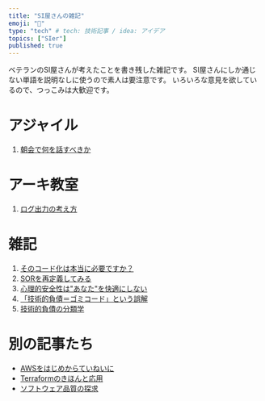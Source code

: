 ```yaml
---
title: "SI屋さんの雑記"
emoji: "📑"
type: "tech" # tech: 技術記事 / idea: アイデア
topics: ["SIer"]
published: true
---
```

ベテランのSI屋さんが考えたことを書き残した雑記です。
SI屋さんにしか通じない単語を説明なしに使うので素人は要注意です。
いろいろな意見を欲しているので、つっこみは大歓迎です。


# アジャイル
1. [朝会で何を話すべきか](https://zenn.dev/sway/articles/agile_daily_scrum)


# アーキ教室
1. [ログ出力の考え方](https://zenn.dev/sway/articles/arch_logging)


# 雑記
1. [そのコード化は本当に必要ですか？](https://zenn.dev/sway/articles/si_codenization)
1. [SORを再定義してみる](https://zenn.dev/sway/articles/si_note_sor_redefinition)
1. [心理的安全性は"あなた"を快適にしない](https://zenn.dev/sway/articles/si_note_psychological_safety)
1. [「技術的負債＝ゴミコード」という誤解](https://zenn.dev/sway/articles/si_note_technical_debt)
1. [技術的負債の分類学](https://zenn.dev/sway/articles/si_note_technical_debt_taxonomy)


# 別の記事たち
- [AWSをはじめからていねいに](https://zenn.dev/sway/articles/aws_index_list)
- [Terraformのきほんと応用](https://zenn.dev/sway/articles/terraform_index_list)
- [ソフトウェア品質の探求](https://zenn.dev/sway/articles/quality_index_list)
